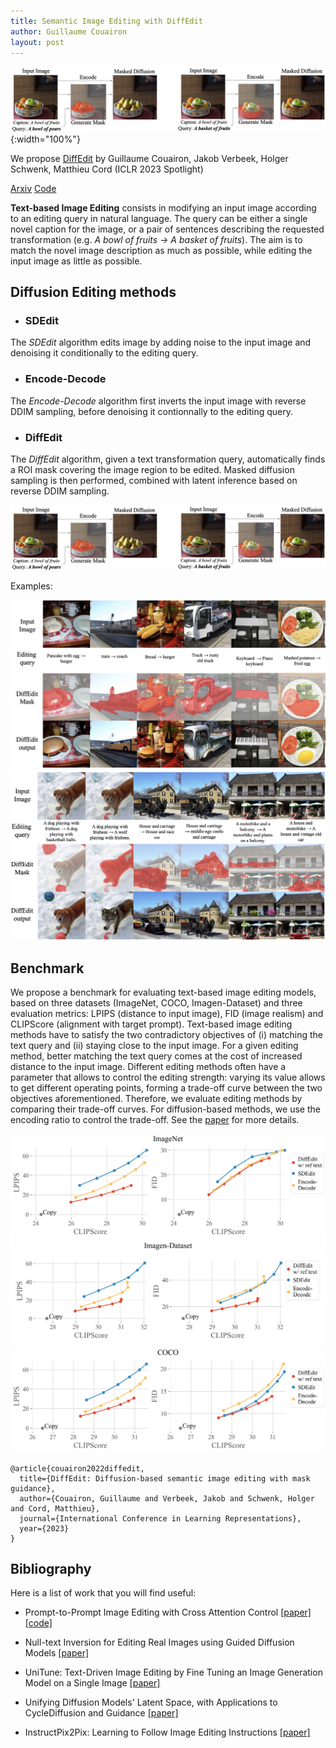 ```yaml
---
title: Semantic Image Editing with DiffEdit
author: Guillaume Couairon
layout: post
---
```


![DiffEdit Overview](/assets/images/diffedit/overview.png){:width="100%"}

We propose [DiffEdit](https://arxiv.org/abs/2210.11427) by Guillaume Couairon, Jakob Verbeek, Holger Schwenk, Matthieu Cord (ICLR 2023 Spotlight)

<a href="https://arxiv.org/abs/2210.11427" class="button">Arxiv</a>
<a href="https://github.com/gcouairon/diffedit/" class="button">Code</a>


**Text-based Image Editing** consists in modifying an input image according to an editing query in natural language. The query can be either a single novel caption for the image, or a pair of sentences describing the requested transformation (e.g. *A bowl of fruits -> A basket of fruits*). The aim is to match the novel image description as much as possible, while editing the input image as little as possible.

## Diffusion Editing methods

* ### SDEdit

The *SDEdit* algorithm edits image by adding noise to the input image and denoising it conditionally to the editing query.

* ### Encode-Decode

The *Encode-Decode* algorithm first inverts the input image with reverse DDIM sampling, before denoising it contionnally to the editing query.

* ### DiffEdit

The *DiffEdit* algorithm, given a text transformation query, automatically finds a ROI mask covering the image region to be edited. Masked diffusion sampling is then performed, combined with latent inference based on reverse DDIM sampling.

![DiffEdit Overview](/assets/images/diffedit/overview.png)

Examples:

![demo1](/assets/images/diffedit/diffedit_demo1.jpg)
![demo2](/assets/images/diffedit/diffedit_demo2.jpg)



## Benchmark

We propose a benchmark for evaluating text-based image editing models, based on three datasets (ImageNet, COCO, Imagen-Dataset) and three evaluation metrics: LPIPS (distance to input image), FID (image realism) and CLIPScore (alignment with target prompt). Text-based image editing methods have to satisfy the two contradictory objectives of (i) matching the text query and (ii) staying close to the input image. For a given editing method, better matching the text query comes at the cost of increased distance to the input image. Different editing methods often have a parameter that allows to control the editing strength: varying its value allows to get different operating points, forming a trade-off curve between the two objectives aforementioned. Therefore, we evaluate editing methods by comparing their trade-off curves. For diffusion-based methods, we use the encoding ratio to control the trade-off. See the [paper](https://arxiv.org/abs/2210.11427)  for more details.

![imagenet](/assets/images/diffedit/main_imagenet.png)
![imagen](/assets/images/diffedit/main_imagen.png)
![coco](/assets/images/diffedit/main_coco.png)


```
@article{couairon2022diffedit,
  title={DiffEdit: Diffusion-based semantic image editing with mask guidance},
  author={Couairon, Guillaume and Verbeek, Jakob and Schwenk, Holger and Cord, Matthieu},
  journal={International Conference in Learning Representations},
  year={2023}
}
```

## Bibliography
Here is a list of work that you will find useful:

- Prompt-to-Prompt Image Editing with Cross Attention Control [[paper]](https://arxiv.org/abs/2208.01626) [[code]](https://github.com/google/prompt-to-prompt)

- Null-text Inversion for Editing Real Images using Guided Diffusion Models [[paper]](https://arxiv.org/abs/2211.09794)

- UniTune: Text-Driven Image Editing by Fine Tuning an Image Generation Model on a Single Image [[paper]](https://arxiv.org/abs/2210.09477)

- Unifying Diffusion Models' Latent Space, with Applications to CycleDiffusion and Guidance [[paper]](https://arxiv.org/abs/2210.05559)

- InstructPix2Pix: Learning to Follow Image Editing Instructions [[paper]](https://arxiv.org/abs/2211.09800)